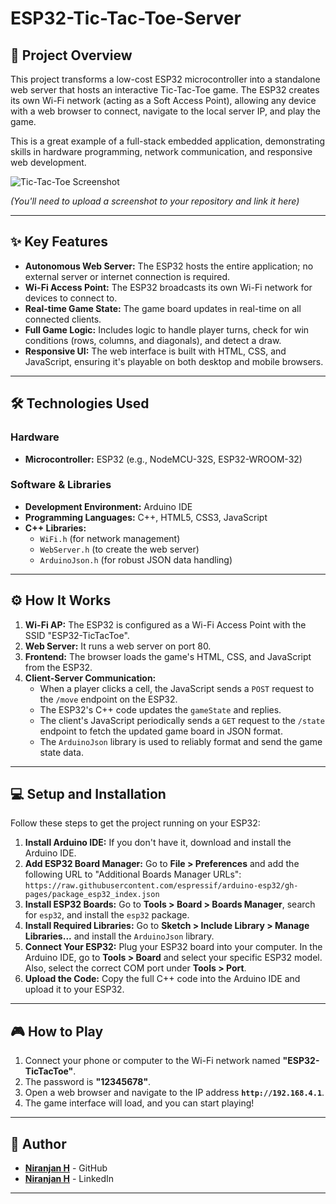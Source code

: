 # ESP32-Tic-Tac-Toe-Server

## 🚀 Project Overview

This project transforms a low-cost ESP32 microcontroller into a standalone web server that hosts an interactive Tic-Tac-Toe game. The ESP32 creates its own Wi-Fi network (acting as a Soft Access Point), allowing any device with a web browser to connect, navigate to the local server IP, and play the game.

This is a great example of a full-stack embedded application, demonstrating skills in hardware programming, network communication, and responsive web development.

![Tic-Tac-Toe Screenshot](https://raw.githubusercontent.com/YOUR_GITHUB_USERNAME/ESP32-Tic-Tac-Toe-Server/main/images/screenshot.png)

*(You'll need to upload a screenshot to your repository and link it here)*

---

## ✨ Key Features

* **Autonomous Web Server:** The ESP32 hosts the entire application; no external server or internet connection is required.
* **Wi-Fi Access Point:** The ESP32 broadcasts its own Wi-Fi network for devices to connect to.
* **Real-time Game State:** The game board updates in real-time on all connected clients.
* **Full Game Logic:** Includes logic to handle player turns, check for win conditions (rows, columns, and diagonals), and detect a draw.
* **Responsive UI:** The web interface is built with HTML, CSS, and JavaScript, ensuring it's playable on both desktop and mobile browsers.

---

## 🛠️ Technologies Used

### Hardware
* **Microcontroller:** ESP32 (e.g., NodeMCU-32S, ESP32-WROOM-32)

### Software & Libraries
* **Development Environment:** Arduino IDE
* **Programming Languages:** C++, HTML5, CSS3, JavaScript
* **C++ Libraries:**
    * `WiFi.h` (for network management)
    * `WebServer.h` (to create the web server)
    * `ArduinoJson.h` (for robust JSON data handling)

---

## ⚙️ How It Works

1.  **Wi-Fi AP:** The ESP32 is configured as a Wi-Fi Access Point with the SSID "ESP32-TicTacToe".
2.  **Web Server:** It runs a web server on port 80.
3.  **Frontend:** The browser loads the game's HTML, CSS, and JavaScript from the ESP32.
4.  **Client-Server Communication:**
    * When a player clicks a cell, the JavaScript sends a `POST` request to the `/move` endpoint on the ESP32.
    * The ESP32's C++ code updates the `gameState` and replies.
    * The client's JavaScript periodically sends a `GET` request to the `/state` endpoint to fetch the updated game board in JSON format.
    * The `ArduinoJson` library is used to reliably format and send the game state data.

---

## 💻 Setup and Installation

Follow these steps to get the project running on your ESP32:

1.  **Install Arduino IDE:** If you don't have it, download and install the Arduino IDE.
2.  **Add ESP32 Board Manager:** Go to **File > Preferences** and add the following URL to "Additional Boards Manager URLs":
    `https://raw.githubusercontent.com/espressif/arduino-esp32/gh-pages/package_esp32_index.json`
3.  **Install ESP32 Boards:** Go to **Tools > Board > Boards Manager**, search for `esp32`, and install the `esp32` package.
4.  **Install Required Libraries:** Go to **Sketch > Include Library > Manage Libraries...** and install the `ArduinoJson` library.
5.  **Connect Your ESP32:** Plug your ESP32 board into your computer. In the Arduino IDE, go to **Tools > Board** and select your specific ESP32 model. Also, select the correct COM port under **Tools > Port**.
6.  **Upload the Code:** Copy the full C++ code into the Arduino IDE and upload it to your ESP32.

---

## 🎮 How to Play

1.  Connect your phone or computer to the Wi-Fi network named **"ESP32-TicTacToe"**.
2.  The password is **"12345678"**.
3.  Open a web browser and navigate to the IP address **`http://192.168.4.1`**.
4.  The game interface will load, and you can start playing!

---

## 👤 Author

* [**Niranjan H**](https://github.com/codebyniranjan) - GitHub
* [**Niranjan H**](https://www.linkedin.com/in/niranjanh088/) - LinkedIn

---
